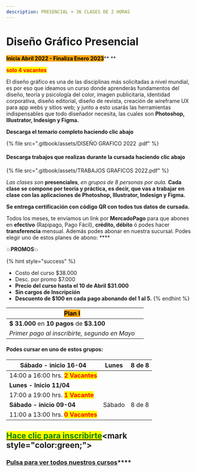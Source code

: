 ```yaml
---
description: PRESENCIAL + 36 CLASES DE 2 HORAS
---
```


# Diseño Gráfico Presencial

<mark style="background-color:orange;">**Inicia Abril 2022 - Finaliza Enero 2023**</mark>** **&#x20;

<mark style="color:red;">**solo 4 vacantes**</mark>

El diseño gráfico es una de las disciplinas más solicitadas a nivel mundial, es por eso que ideamos un curso donde aprenderás fundamentos del diseño, teoría y psicología del color, imagen publicitaria, identidad corporativa, diseño editorial, diseño de revista, creación de wireframe UX para app webs y sitios web; y junto a esto usarás las herramientas indispensables que todo diseñador necesita, las cuales son **Photoshop, Illustrator,  Indesign y Figma.**

**Descarga el temario completo haciendo clic abajo**&#x20;

{% file src=".gitbook/assets/DISEÑO GRAFICO 2022 .pdf" %}

#### **Descarga trabajos que realizas durante la cursada haciendo clic abajo**

{% file src=".gitbook/assets/TRABAJOS GRAFICOS 2022.pdf" %}

_Las clases son_ **presenciales**_, en grupos de 8 personas por aula._ **Cada clase se compone por teoría y práctica, es decir, que vas a trabajar en clase con las aplicaciones de Photoshop, Illustrator, Indesign y Figma.**&#x20;

**Se entrega certificación con código QR con todos tus datos de cursada.**&#x20;

Todos los meses, te enviamos un link por **MercadoPago** para que abones en **efectivo** (Rapipago, Pago Fácil), **crédito, débito** ó podes hacer **transferencia** mensual. Además podes abonar en nuestra sucursal.  Podes elegir uno de estos planes de abono: ****&#x20;

💥**PROMOS**💥&#x20;

{% hint style="success" %}
* Costo del curso $38.000
* Desc. por promo $7.000
* **Precio del curso hasta el 10 de Abril  $31.000**
* **Sin cargos de Inscripción**
* **Descuento de $100 en cada pago abonando del 1 al 5.**&#x20;
{% endhint %}

| <mark style="background-color:orange;">**Plan I**</mark> |   |
| -------------------------------------------------------- | - |
| **$ 31.000** en **10 pagos** de **$3.100**               |   |
| _Primer pago al inscribirte, segundo en Mayo_            |   |

#### Podes cursar en uno de estos grupos:

| **Sábado - inicio 16-04**                                         | Lunes   | 8 de 8 |
| ----------------------------------------------------------------- | ------- | ------ |
| 14:00 a 16:00 hrs. <mark style="color:red;">**2 Vacantes**</mark> |         |        |
| **Lunes - Inicio 11/04**                                          |         |        |
| 17:00 a 19:00 hrs. <mark style="color:red;">**1 Vacante**</mark>  |         |        |
| **Sábado - inicio 09-04**                                         | Sábado  | 8 de 8 |
| 11:00 a 13:00 hrs. <mark style="color:red;">**0 Vacantes**</mark> |         |        |

## <mark style="color:green;"></mark>[<mark style="color:green;">Hace clic para inscribirte</mark>](https://wa.me/+5491164622877?text=Hola,%20le%C3%AD%20toda%20la%20info%20del%20curso%20de%20Dise%C3%B1o%20Gr%C3%A1fico%20Presencial%20y%20quiero%20inscribirme.)<mark style="color:green;"></mark>

### [**Pulsa para ver todos nuestros cursos**](./)****
